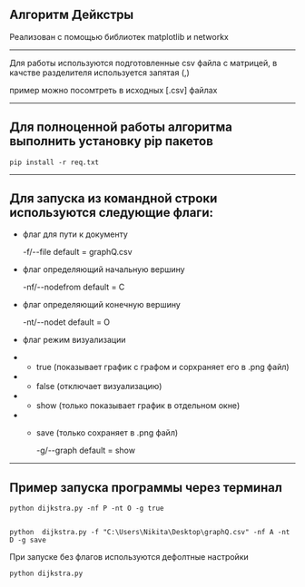 Алгоритм Дейкстры 
--
Реализован с помощью библиотек matplotlib и networkx

---

Для работы используются подготовленные csv файла с матрицей, 
в качстве разделителя используется запятая (,)

пример можно посомтреть в исходных  [.csv]  файлах

---

Для полноценной работы алгоритма выполнить установку pip пакетов
--

    pip install -r req.txt

---

Для запуска из командной строки используются следующие флаги:
--

- флаг для пути к документу


    -f/--file default = graphQ.csv
- флаг определяющий начальную вершину
  

    -nf/--nodefrom default = C
- флаг определяющий конечную вершину
  

    -nt/--nodet default = O

- флаг режим визуализации
- - true (показывает график с графом и сорхраняет его в .png файл)
- - false (отключает визуализацию)
- - show (только показывает график в отдельном окне)
- - save (только сохраняет в .png файл)
    

    -g/--graph default = show 

---

Пример запуска программы через терминал
--

    python dijkstra.py -nf P -nt O -g true


    python  dijkstra.py -f "C:\Users\Nikita\Desktop\graphQ.csv" -nf A -nt D -g save


При запуске без флагов используются дефолтные настройки

    python dijkstra.py


